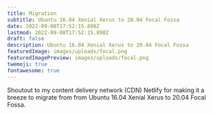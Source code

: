 ```yaml
---
title: Migration
subtitle: Ubuntu 16.04 Xenial Xerus to 20.04 Focal Fossa
date: 2022-09-08T17:52:15.890Z
lastmod: 2022-09-08T17:52:15.898Z
draft: false
description: Ubuntu 16.04 Xenial Xerus to 20.04 Focal Fossa
featuredImage: images/uploads/focal.png
featuredImagePreview: images/uploads/focal.png
twemoji: true
fontawesome: true
---
```

S﻿houtout to my content delivery network (CDN) Netlify for making it a breeze to migrate from from Ubuntu 16.04 Xenial Xerus to 20.04 Focal Fossa.